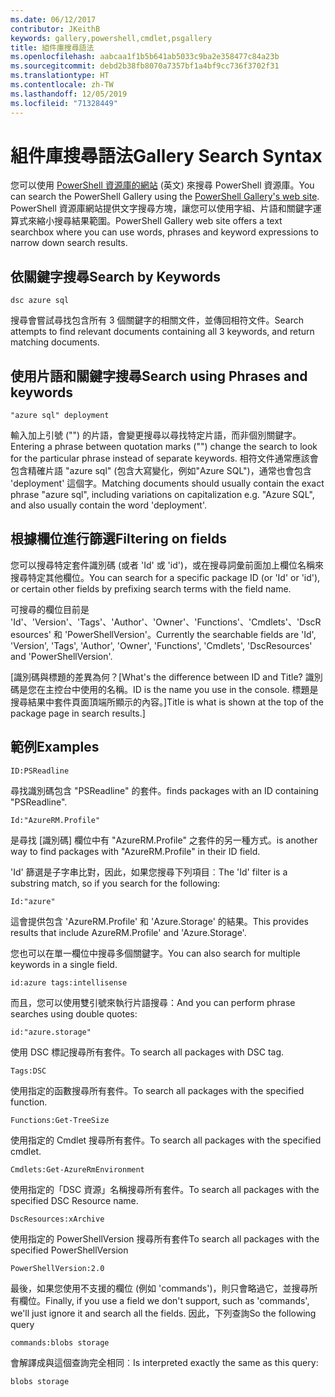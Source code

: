 ```yaml
---
ms.date: 06/12/2017
contributor: JKeithB
keywords: gallery,powershell,cmdlet,psgallery
title: 組件庫搜尋語法
ms.openlocfilehash: aabcaa1f1b5b641ab5033c9ba2e358477c84a23b
ms.sourcegitcommit: debd2b38fb8070a7357bf1a4bf9cc736f3702f31
ms.translationtype: HT
ms.contentlocale: zh-TW
ms.lasthandoff: 12/05/2019
ms.locfileid: "71328449"
---
```

# <a name="gallery-search-syntax"></a><span data-ttu-id="365b8-103">組件庫搜尋語法</span><span class="sxs-lookup"><span data-stu-id="365b8-103">Gallery Search Syntax</span></span>

<span data-ttu-id="365b8-104">您可以使用 [PowerShell 資源庫的網站](https://www.powershellgallery.com/) \(英文\) 來搜尋 PowerShell 資源庫。</span><span class="sxs-lookup"><span data-stu-id="365b8-104">You can search the PowerShell Gallery using the [PowerShell Gallery's web site](https://www.powershellgallery.com/).</span></span>
<span data-ttu-id="365b8-105">PowerShell 資源庫網站提供文字搜尋方塊，讓您可以使用字組、片語和關鍵字運算式來縮小搜尋結果範圍。</span><span class="sxs-lookup"><span data-stu-id="365b8-105">PowerShell Gallery web site offers a text searchbox where you can use words, phrases and keyword expressions to narrow down search results.</span></span>

## <a name="search-by-keywords"></a><span data-ttu-id="365b8-106">依關鍵字搜尋</span><span class="sxs-lookup"><span data-stu-id="365b8-106">Search by Keywords</span></span>

    dsc azure sql

<span data-ttu-id="365b8-107">搜尋會嘗試尋找包含所有 3 個關鍵字的相關文件，並傳回相符文件。</span><span class="sxs-lookup"><span data-stu-id="365b8-107">Search attempts to find relevant documents containing all 3 keywords, and return matching documents.</span></span>

## <a name="search-using-phrases-and-keywords"></a><span data-ttu-id="365b8-108">使用片語和關鍵字搜尋</span><span class="sxs-lookup"><span data-stu-id="365b8-108">Search using Phrases and keywords</span></span>

    "azure sql" deployment

<span data-ttu-id="365b8-109">輸入加上引號 ("") 的片語，會變更搜尋以尋找特定片語，而非個別關鍵字。</span><span class="sxs-lookup"><span data-stu-id="365b8-109">Entering a phrase between quotation marks ("") change the search to look for the particular phrase instead of separate keywords.</span></span>
<span data-ttu-id="365b8-110">相符文件通常應該會包含精確片語 "azure sql" (包含大寫變化，例如"Azure SQL")，通常也會包含 'deployment' 這個字。</span><span class="sxs-lookup"><span data-stu-id="365b8-110">Matching documents should usually contain the exact phrase "azure sql", including variations on capitalization e.g. "Azure SQL", and also usually contain the word 'deployment'.</span></span>

## <a name="filtering-on-fields"></a><span data-ttu-id="365b8-111">根據欄位進行篩選</span><span class="sxs-lookup"><span data-stu-id="365b8-111">Filtering on fields</span></span>

<span data-ttu-id="365b8-112">您可以搜尋特定套件識別碼 (或者 'Id' 或 'id')，或在搜尋詞彙前面加上欄位名稱來搜尋特定其他欄位。</span><span class="sxs-lookup"><span data-stu-id="365b8-112">You can search for a specific package ID (or 'Id' or 'id'), or certain other fields by prefixing search terms with the field name.</span></span>

<span data-ttu-id="365b8-113">可搜尋的欄位目前是 'Id'、'Version'、'Tags'、'Author'、'Owner'、'Functions'、'Cmdlets'、'DscResources' 和 'PowerShellVersion'。</span><span class="sxs-lookup"><span data-stu-id="365b8-113">Currently the searchable fields are 'Id', 'Version', 'Tags', 'Author', 'Owner', 'Functions', 'Cmdlets', 'DscResources' and 'PowerShellVersion'.</span></span>

<span data-ttu-id="365b8-114">[識別碼與標題的差異為何？</span><span class="sxs-lookup"><span data-stu-id="365b8-114">[What's the difference between ID and Title?</span></span> <span data-ttu-id="365b8-115">識別碼是您在主控台中使用的名稱。</span><span class="sxs-lookup"><span data-stu-id="365b8-115">ID is the name you use in the console.</span></span> <span data-ttu-id="365b8-116">標題是搜尋結果中套件頁面頂端所顯示的內容。]</span><span class="sxs-lookup"><span data-stu-id="365b8-116">Title is what is shown at the top of the package page in search results.]</span></span>

## <a name="examples"></a><span data-ttu-id="365b8-117">範例</span><span class="sxs-lookup"><span data-stu-id="365b8-117">Examples</span></span>

    ID:PSReadline
    
<span data-ttu-id="365b8-118">尋找識別碼包含 "PSReadline" 的套件。</span><span class="sxs-lookup"><span data-stu-id="365b8-118">finds packages with an ID containing "PSReadline".</span></span>

    Id:"AzureRM.Profile"

<span data-ttu-id="365b8-119">是尋找 [識別碼] 欄位中有 "AzureRM.Profile" 之套件的另一種方式。</span><span class="sxs-lookup"><span data-stu-id="365b8-119">is another way to find packages with "AzureRM.Profile" in their ID field.</span></span>

<span data-ttu-id="365b8-120">'Id' 篩選是子字串比對，因此，如果您搜尋下列項目︰</span><span class="sxs-lookup"><span data-stu-id="365b8-120">The 'Id' filter is a substring match, so if you search for the following:</span></span>

    Id:"azure"

<span data-ttu-id="365b8-121">這會提供包含 'AzureRM.Profile' 和 'Azure.Storage' 的結果。</span><span class="sxs-lookup"><span data-stu-id="365b8-121">This provides results that include AzureRM.Profile' and 'Azure.Storage'.</span></span>

<span data-ttu-id="365b8-122">您也可以在單一欄位中搜尋多個關鍵字。</span><span class="sxs-lookup"><span data-stu-id="365b8-122">You can also search for multiple keywords in a single field.</span></span> 

    id:azure tags:intellisense

<span data-ttu-id="365b8-123">而且，您可以使用雙引號來執行片語搜尋：</span><span class="sxs-lookup"><span data-stu-id="365b8-123">And you can perform phrase searches using double quotes:</span></span>

    id:"azure.storage"

<span data-ttu-id="365b8-124">使用 DSC 標記搜尋所有套件。</span><span class="sxs-lookup"><span data-stu-id="365b8-124">To search all packages with DSC tag.</span></span>

    Tags:DSC

<span data-ttu-id="365b8-125">使用指定的函數搜尋所有套件。</span><span class="sxs-lookup"><span data-stu-id="365b8-125">To search all packages with the specified function.</span></span>

    Functions:Get-TreeSize

<span data-ttu-id="365b8-126">使用指定的 Cmdlet 搜尋所有套件。</span><span class="sxs-lookup"><span data-stu-id="365b8-126">To search all packages with the specified cmdlet.</span></span>

    Cmdlets:Get-AzureRmEnvironment

<span data-ttu-id="365b8-127">使用指定的「DSC 資源」名稱搜尋所有套件。</span><span class="sxs-lookup"><span data-stu-id="365b8-127">To search all packages with the specified DSC Resource name.</span></span>

    DscResources:xArchive

<span data-ttu-id="365b8-128">使用指定的 PowerShellVersion 搜尋所有套件</span><span class="sxs-lookup"><span data-stu-id="365b8-128">To search all packages with the specified PowerShellVersion</span></span>

    PowerShellVersion:2.0

<span data-ttu-id="365b8-129">最後，如果您使用不支援的欄位 (例如 'commands')，則只會略過它，並搜尋所有欄位。</span><span class="sxs-lookup"><span data-stu-id="365b8-129">Finally, if you use a field we don't support, such as 'commands', we'll just ignore it and search all the fields.</span></span> <span data-ttu-id="365b8-130">因此，下列查詢</span><span class="sxs-lookup"><span data-stu-id="365b8-130">So the following query</span></span>

    commands:blobs storage

<span data-ttu-id="365b8-131">會解譯成與這個查詢完全相同︰</span><span class="sxs-lookup"><span data-stu-id="365b8-131">Is interpreted exactly the same as this query:</span></span>

    blobs storage
